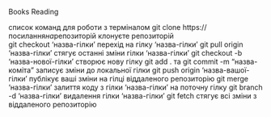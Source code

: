 Books Reading

список команд для роботи з терміналом git clone https://посилання*на*репозиторій
клонуєте репозиторій  
 git checkout ‘назва-гілки’ перехід на гілку ‘назва-гілки’ git pull origin ‘назва-гілки’
стягує останні зміни гілки ‘назва-гілки’ git checkout -b ‘назва-нової-гілки’ створює
нову гілку git add . та git commit -m “назва-коміта” записує зміни до локальної гілки
git push origin ‘назва-вашої-гілки’ публікує ваші зміни на гілці віддаленого репозиторію
git merge ‘назва-гілки’ залиття коду з гілки ‘назва-гілки’ на поточну гілку git branch
-d ‘назва-гілки’ видалення гілки ‘назва-гілки’ git fetch стягує всі зміни з віддаленого
репозиторію
